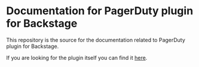 # Documentation for PagerDuty plugin for Backstage

This repository is the source for the documentation related to PagerDuty plugin for Backstage.

If you are looking for the plugin itself you can find it [here](https://github.com/PagerDuty/backstage-plugin-monorepo).
